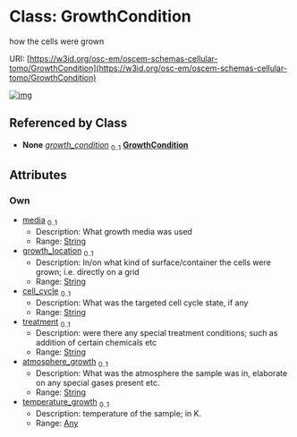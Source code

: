 
# Class: GrowthCondition

how the cells were grown

URI: [https://w3id.org/osc-em/oscem-schemas-cellular-tomo/GrowthCondition](https://w3id.org/osc-em/oscem-schemas-cellular-tomo/GrowthCondition)


[![img](https://yuml.me/diagram/nofunky;dir:TB/class/[Any]<temperature_growth%200..1-++[GrowthCondition&#124;media:string%20%3F;growth_location:string%20%3F;cell_cycle:string%20%3F;treatment:string%20%3F;atmosphere_growth:string%20%3F],[SampleCell]++-%20growth_condition%200..1>[GrowthCondition],[SampleCell],[Any])](https://yuml.me/diagram/nofunky;dir:TB/class/[Any]<temperature_growth%200..1-++[GrowthCondition&#124;media:string%20%3F;growth_location:string%20%3F;cell_cycle:string%20%3F;treatment:string%20%3F;atmosphere_growth:string%20%3F],[SampleCell]++-%20growth_condition%200..1>[GrowthCondition],[SampleCell],[Any])

## Referenced by Class

 *  **None** *[growth_condition](growth_condition.md)*  <sub>0..1</sub>  **[GrowthCondition](GrowthCondition.md)**

## Attributes


### Own

 * [media](media.md)  <sub>0..1</sub>
     * Description: What growth media was used
     * Range: [String](types/String.md)
 * [growth_location](growth_location.md)  <sub>0..1</sub>
     * Description: In/on what kind of surface/container the cells were grown; i.e. directly on a grid
     * Range: [String](types/String.md)
 * [cell_cycle](cell_cycle.md)  <sub>0..1</sub>
     * Description: What was the targeted cell cycle state, if any
     * Range: [String](types/String.md)
 * [treatment](treatment.md)  <sub>0..1</sub>
     * Description: were there any special treatment conditions; such as addition of certain chemicals etc
     * Range: [String](types/String.md)
 * [atmosphere_growth](atmosphere_growth.md)  <sub>0..1</sub>
     * Description: What was the atmosphere the sample was in, elaborate on any special gases present etc.
     * Range: [String](types/String.md)
 * [temperature_growth](temperature_growth.md)  <sub>0..1</sub>
     * Description: temperature of the sample; in K.
     * Range: [Any](Any.md)
